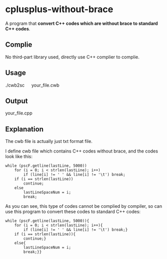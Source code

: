 # cplusplus-without-brace
A program that **convert C++ codes which are without brace to standard C++ codes**.

<h2>Complie</h2>

No third-part library used, directly use C++ complier to complie.

<h2>Usage</h2>

./cwb2sc &emsp; your_file.cwb

<h2>Output</h2>

your_file.cpp

<h2>Explanation</h2>

The cwb file is actually just txt format file.

I define cwb file which contains C++ codes without brace, and the codes look like this:

	while (pscF.getline(lastLine, 5000))
		for (i = 0; i < strlen(lastLine); i++)
			if (line[i] != ' ' && line[i] != '\t') break;
		if (i == strlen(lastLine))
			continue;
		else
			lastLineSpaceNum = i;
			break;

As you can see, this type of codes cannot be complied by compiler, so can use this program to convert these codes to standard C++ codes:

	while (pscF.getline(lastLine, 5000)){
		for (i = 0; i < strlen(lastLine); i++){
			if (line[i] != ' ' && line[i] != '\t') break;}
		if (i == strlen(lastLine)){
			continue;}
		else{
			lastLineSpaceNum = i;
			break;}}
